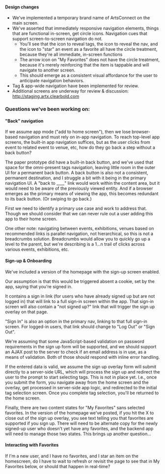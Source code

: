 #### Design changes

* We've implemented a temporary brand name of ArtsConnect on the main screen.
* We've asserted that immediately responsive navigation elements, things that are functional in-screen, get circle icons. Navigation cues that support screen-to-screen navigation do not.
  * You'll see that the icon to reveal tags, the icon to reveal the nav, and the icon to "star" an event as a favorite all have the circle treatment, because they're all immediate, in-screen functions
  * The arrow icon on "My Favorites" does not have the circle treatment, because it's merely reinforcing that the item is tappable and will navigate to another screen.
  * This should emerge as a consistent visual affordance for the user to anticipate navigation behaviors.
* Tag & app-wide navigation have been implemented for review.
* Additional screens are underway for review & discussion: http://staging.artx.clearbold.com

### Questions we've been working on:

#### "Back" navigation

If we assume app mode ("add to home screen"), then we lose browser-based navigation and must rely on in-app navigation. To reach top-level app screens, the built-in app navigation suffices, but as the user clicks from event to related event to venue, etc, how do they go back a step without a back button?

The paper prototype did have a built-in back button, and we've used that space for the omni-present tags navigation, leaving little room in the outer UI for a permanent back button. A back button is also not a consistent, permanent destination, and I struggle a bit with it being in the primary navigation UI. A "back to ____" link would work within the content area, but it would need to be aware of the previously viewed entity. And if a browser emerges as the primary means of viewing the app, this becomes redundant to its back button. (Or swiping to go back.)

First we need to identify a primary use case and work to address that. Though we should consider that we can never rule out a user adding this app to their home screen.

One other note: navigating between events, exhibitions, venues based on recommended links is parallel navigation, not hierarchical, so this is not a breadcrumbs solution. Breadcrumbs would allow you to quickly go up a level to the parent, but we're describing is a 1...n trail of clicks across various events, exhibitions, etc.

#### Sign-up & Onboarding

We've included a version of the homepage with the sign-up screen enabled.

Our assumption is that this would be triggered absent a cookie, set by the app, saying that you're signed in.

It contains a sign in link (for users who have already signed up but are not logged in) that will link to a full sign-in screen within the app. That sign-in screen will also contain a "not signed up?" link that will trigger the sign up overlay on that page.

"Sign In" is also an option in the primary nav, linking to that full sign-in screen. For logged-in users, that link should change to "Log Out" or "Sign Out".

We're assuming that some JavaScript-based validation on password requirements in the sign up form will be supported, and we should support an AJAX post to the server to check if an email address is in use, as a means of validation. Both of those should respond with inline error handling.

If the entered data is valid, we assume the sign up overlay form will submit directly to a server-side URL, which will process the sign up and redirect the user to the prompt to start selecting tags. This is not in place yet. I.e., once you submit the form, you navigate away from the home screen and the overlay, get processed in server-side app logic, and redirected to the initial tag selection screen. Once you complete tag selection, you'll be returned to the home screen.

Finally, there are two content states for "My Favorites" sans selected favorites. In the version of the homepage we've posted, if you hit the X to close out of the sign up overlay, you see text telling you that favorites are supported if you sign up. There will need to be alternate copy for the newly signed-up user who doesn't yet have any favorites, and the backend app will need to manage those two states. This brings up another question...

#### Interacting with Favorites

If I'm a new user, and I have no favorites, and I star an item on the homescreen, do I have to wait to refresh or revisit the page to see that in My Favorites below, or should that happen in real-time?